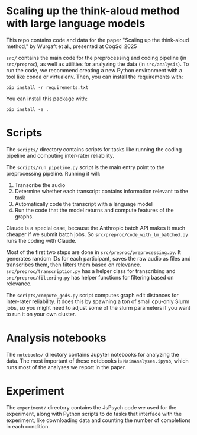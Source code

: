 # Scaling up the think-aloud method with large language models

This repo contains code and data for the paper "Scaling up the think-aloud method," by Wurgaft et al., presented at
CogSci 2025

`src/` contains the main code for the preprocessing and coding pipeline (in `src/preproc`), as well 
as utilities for analyzing the data (in `src/analysis`). To run the code, we recommend creating a
new Python environment with a tool like conda or virtualenv. Then, you can install the requirements
with:

```
pip install -r requirements.txt
```

You can install this package with:

```
pip install -e .
```

# Scripts

The `scripts/` directory contains scripts for tasks like running the coding pipeline and computing 
inter-rater reliability.

The `scripts/run_pipeline.py` script is the main entry point to the preprocessing pipeline. Running it will:

1. Transcribe the audio
2. Determine whether each transcript contains information relevant to the task
3. Automatically code the transcript with a language model
4. Run the code that the model returns and compute features of the graphs.

Claude is a special case, because the Anthropic batch API makes it much cheaper if we submit batch
jobs. So `src/preproc/code_with_lm_batched.py` runs the coding with Claude.

Most of the first two steps are done in `src/preproc/preprocessing.py`. It generates random IDs for each
participant, saves the raw audio as files and transcribes them, then filters them based on 
relevance. `src/preproc/transcription.py` has a helper class for transcribing and 
`src/preproc/filtering.py` has helper functions for filtering based on relevance.

The `scripts/compute_geds.py` script computes graph edit distances for inter-rater reliability.
It does this by spawning a ton of small cpu-only Slurm jobs, so you might need to adjust some of 
the slurm parameters if you want to run it on your own cluster.

# Analysis notebooks

The `notebooks/` directory contains Jupyter notebooks for analyzing the data. The most important of
these notebooks is `MainAnalyses.ipynb`, which runs most of the analyses we report in the paper. 

# Experiment

The `experiment/` directory contains the JsPsych code we used for the experiment, along with Python
scripts to do tasks that interface with the experiment, like downloading data and counting the 
number of completions in each condition.
